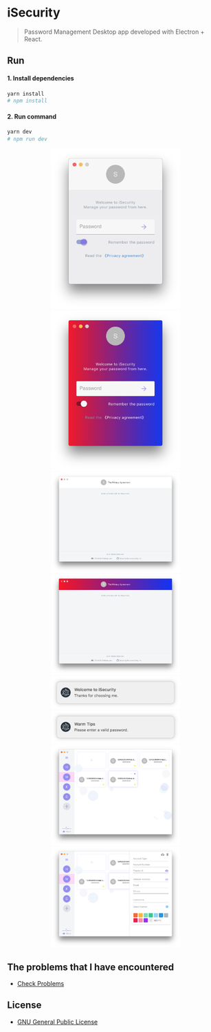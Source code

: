 # iSecurity

> Password Management Desktop app developed with Electron + React.

## Run

#### 1. Install dependencies

```bash
yarn install
# npm install
```

#### 2. Run command

```bash
yarn dev
# npm run dev 
```

<div align="center">
  <img alt="iSecurity" src="./app.png" width="300" style="display:inline-block;"/>
  <img alt="iSecurity" src="./app-gradient.png" width="300" style="display:inline-block;"/>
</div>
<div align="center">
  <img alt="privacy" src="./privacy.png" width="300" style="display:inline-block;"/>
  <img alt="privacy" src="./privacy-gradient.png" width="300" style="display:inline-block;"/>
</div>
<div align="center">
  <img alt="Notification" src="./notification.png" width="300" style="display:inline-block;"/>
  <img alt="Notification" src="./html-notification.png" width="300" style="display:inline-block;"/>
</div>
<div align="center">
  <img alt="app-main-light" src="./app-main-light.png" width="300" style="display:inline-block;"/>
  <img alt="app-main-light-add-card" src="./app-main-light-add-card.png" width="300" style="display:inline-block;"/>
</div>

## The problems that I have encountered

- [Check Problems](./problems.md)

## License

- [GNU General Public License](./LICENSE.txt)